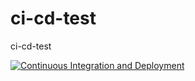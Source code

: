 # ci-cd-test
ci-cd-test


[![Continuous Integration and Deployment](https://github.com/TomkaYurii/ci-cd-test/actions/workflows/ci-cd.yaml/badge.svg)](https://github.com/TomkaYurii/ci-cd-test/actions/workflows/ci-cd.yaml)
